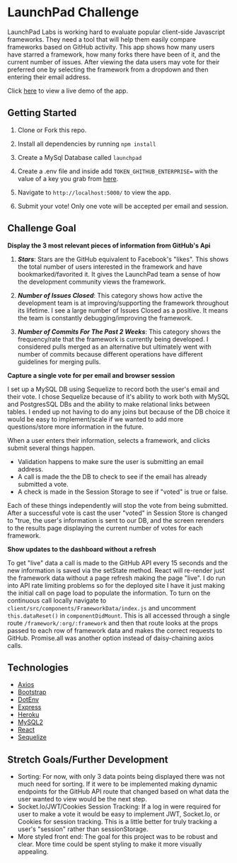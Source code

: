 # LaunchPad Challenge

LaunchPad Labs is working hard to evaluate popular client-side Javascript frameworks. They need a tool that will help them easily compare frameworks based on GitHub activity. This app shows how many users have starred a framework, how many forks there have been of it, and the current number of issues. After viewing the data users may vote for their preferred one by selecting the framework from a dropdown and then entering their email address.

Click [here](https://launchpad-challenge.herokuapp.com/) to view a live demo of the app.

## Getting Started

1. Clone or Fork this repo.

2. Install all dependencies by running `npm install`

3. Create a MySql Database called `launchpad`

4. Create a .env file and inside add `TOKEN_GHITHUB_ENTERPRISE=` with the value of a key you grab from [here](https://help.github.com/en/articles/creating-a-personal-access-token-for-the-command-line).

5. Navigate to `http://localhost:5000/` to view the app.

6. Submit your vote! Only one vote will be accepted per email and session.

## Challenge Goal

**Display the 3 most relevant pieces of information from GitHub's Api**

1. **_Stars_**: Stars are the GitHub equivalent to Facebook's "likes". This shows the total number of users interested in the framework and have bookmarked/favorited it. It gives the LaunchPad team a sense of how the development community views the framework.

2. **_Number of Issues Closed_**: This category shows how active the development team is at improving/supporting the framework throughout its lifetime. I see a large number of Issues Closed as a positive. It means the team is constantly debugging/improving the framework.

3. **_Number of Commits For The Past 2 Weeks_**: This category shows the frequency/rate that the framework is currently being developed. I considered pulls merged as an alternative but ultimately went with number of commits because different operations have different guidelines for merging pulls.

**Capture a single vote for per email and browser session**

I set up a MySQL DB using Sequelize to record both the user's email and their vote. I chose Sequelize because of it's ability to work both with MySQL and PostgresSQL DBs and the ability to make relational links between tables. I ended up not having to do any joins but because of the DB choice it would be easy to implement/scale if we wanted to add more questions/store more information in the future.

When a user enters their information, selects a framework, and clicks submit several things happen.

- Validation happens to make sure the user is submitting an email address.
- A call is made the the DB to check to see if the email has already submitted a vote.
- A check is made in the Session Storage to see if "voted" is true or false.

Each of these things independently will stop the vote from being submitted. After a successful vote is cast the user "voted" in Session Store is changed to "true, the user's information is sent to our DB, and the screen rerenders to the results page displaying the current number of votes for each framework.

**Show updates to the dashboard without a refresh**

To get "live" data a call is made to the GitHub API every 15 seconds and the new information is saved via the setState method. React will re-render just the framework data without a page refresh making the page "live". I do run into API rate limiting problems so for the deployed site I have it just making the initial call on page load to populate the information. To turn on the continuous call locally navigate to `client/src/components/FrameworkData/index.js` and uncomment `this.dataReset()` in `componentDidMount`. This is all accessed through a single route `/framework/:org/:framework` and then that route looks at the props passed to each row of framework data and makes the correct requests to GitHub. Promise.all was another option instead of daisy-chaining axios calls.

## Technologies

- [Axios](https://github.com/axios/axios)
- [Bootstrap](https://getbootstrap.com/)
- [DotEnv](https://github.com/motdotla/dotenv#readme)
- [Express](https://expressjs.com/)
- [Heroku](https://heroku.com/)
- [MySQL2](https://github.com/sidorares/node-mysql2#readme)
- [React](https://github.com/facebook/react)
- [Sequelize](https://sequelize.org/)

## Stretch Goals/Further Development

- Sorting: For now, with only 3 data points being displayed there was not much need for sorting. If it were to be implemented making dynamic endpoints for the GitHub API route that changed based on what data the user wanted to view would be the next step.
- Socket.Io/JWT/Cookies Session Tracking: If a log in were required for user to make a vote it would be easy to implement JWT, Socket.Io, or Cookies for session tracking. This is a little better for truly tracking a user's "session" rather than sessionStorage.
- More styled front end: The goal for this project was to be robust and clear. More time could be spent styling to make it more visually appealing.
